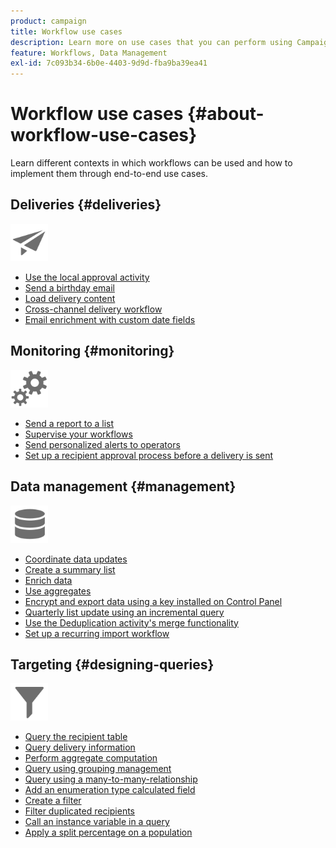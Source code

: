 ```yaml
---
product: campaign
title: Workflow use cases
description: Learn more on use cases that you can perform using Campaign workflows
feature: Workflows, Data Management
exl-id: 7c093b34-6b0e-4403-9d9d-fba9ba39ea41
---
```

# Workflow use cases {#about-workflow-use-cases}

Learn different contexts in which workflows can be used and how to implement them through end-to-end use cases.

## Deliveries {#deliveries}

<img src="assets/do-not-localize/icon_send.svg" width="60px">

* [Use the local approval activity](local-approval-activity.md)
* [Send a birthday email](send-a-birthday-email.md)
* [Load delivery content](load-delivery-content.md)
* [Cross-channel delivery workflow](cross-channel-delivery-workflow.md)
* [Email enrichment with custom date fields](email-enrichment-with-custom-date-fields.md)

## Monitoring {#monitoring}

<img src="assets/do-not-localize/icon_monitoring.svg" width="60px">

* [Send a report to a list](send-a-report-to-a-list.md)
* [Supervise your workflows](workflow-supervision.md)
* [Send personalized alerts to operators](send-alerts-to-operators.md)
* [Set up a recipient approval process before a delivery is sent](local-approval-activity.md)

## Data management {#management}

<img src="assets/do-not-localize/icon_manage.svg" width="60px">

* [Coordinate data updates](coordinate-data-updates.md)
* [Create a summary list](create-a-summary-list.md)
* [Enrich data](enrich-data.md)
* [Use aggregates](using-aggregates.md)
* [Encrypt and export data using a key installed on Control Panel](use-workflow-data.md#use-case-gpg-encrypt)
* [Quarterly list update using an incremental query](quarterly-list-update.md)
* [Use the Deduplication activity's merge functionality](deduplication-merge.md)
* [Set up a recurring import workflow](recurring-import-workflow.md)

## Targeting {#designing-queries}

<img src="assets/do-not-localize/icon_filter.svg" width="60px">

* [Query the recipient table](querying-recipient-table.md)
* [Query delivery information](query-delivery-info.md)
* [Perform aggregate computation](compute-aggregates.md)
* [Query using grouping management](query-grouping-management.md)
* [Query using a many-to-many-relationship](query-many-to-many-relationship.md)
* [Add an enumeration type calculated field](adding-enumeration-type-calculated-field.md)
* [Create a filter](create-a-filter.md)
* [Filter duplicated recipients](filter-duplicated-recipients.md)
* [Call an instance variable in a query](javascript-scripts-and-templates.md#calling-an-instance-variable-in-a-query)
* [Apply a split percentage on a population](javascript-scripts-and-templates.md#example)
